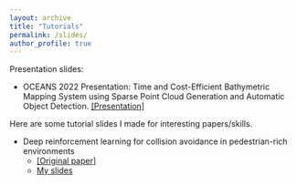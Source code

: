 ```yaml
---
layout: archive
title: "Tutorials"
permalink: /slides/
author_profile: true
---
```

Presentation slides: 
- OCEANS 2022 Presentation: Time and Cost-Efficient Bathymetric Mapping System using Sparse Point Cloud Generation and Automatic Object Detection. [[Presentation]](/files/OCEANS-1.pdf)

Here are some tutorial slides I made for interesting papers/skills. 
- Deep reinforcement learning for collision avoidance in pedestrian-rich environments 
  - [[Original paper]](https://arxiv.org/abs/1703.02702)
  - [My slides](/files/rarl_shuijing.pdf)
